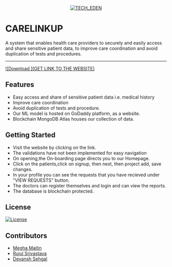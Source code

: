 <p align="center">
    <a href="www.carelinkup.club" target="_blank"><img src="https://www.carelinkup.club/static/images/patient-svgrepo-com.svg" title="TECH_EDEN" alt="TECH_EDEN"></a>
</p>
<h1> CARELINKUP</h1>

> 
A system that enables health care providers to securely and easily access and share sensitive patient data, to improve care coordination and avoid duplication of tests and procedures.
 
---
[![Download ](GET LINK TO THE WEBSITE)](www.carelinkup.club)



## Features

* Easy access and share of sensitive patient data i.e. medical history<br>
* Improve care coordination  <br>
* Avoid duplication of tests and procedure.<br>
* Our ML model is hosted on GoDaddy platform, as a website.
* Blockchain MongoDB Atlas houses our collection of data.


## Getting Started

* Visit the website by clicking on the link.<br>
* The validations have not been implemented for easy navigation <br>
* On opening,the On-boarding page directs you to our Homepage. <br>
* Click on the patients,click on signup, then next, then project add, save changes. <br>
* In your profile you can see the requests that you have recieved under "VIEW REQUESTS" button.<br>
* The doctors can register themselves and login and can view the reports.<br>
* The database is blockchain protected. <br>

## License

[![License](http://img.shields.io/:license-mit-blue.svg?style=flat-square)](http://badges.mit-license.org)

## Contributors

* <a href="https://github.com/megh-hub"> Megha Maitin </a>
* <a href="https://github.com/rujulsrivastava"> Rujul Srivastava  </a>
* <a href="https://github.com/Devansh-ops"> Devansh Sehgal </a>
